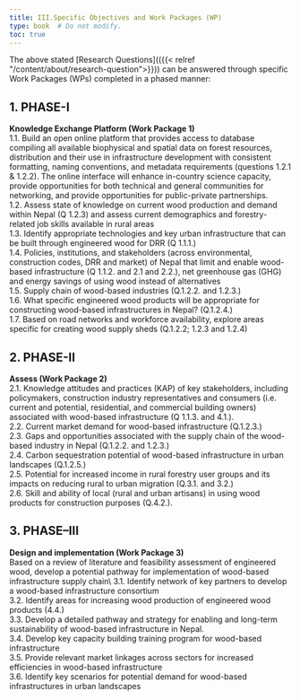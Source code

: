 ```yaml
---
title: III.Specific Objectives and Work Packages (WP)
type: book  # Do not modify.
toc: true
---
```

The above stated [Research Questions](({{< relref "/content/about/research-question">}})) can be answered through specific Work Packages (WPs) completed in a phased manner:
## 1.	PHASE-I
**Knowledge Exchange Platform (Work Package 1)**\
1.1.	Build an open online platform that provides access to database compiling all available biophysical and spatial data on forest resources, distribution and their use in infrastructure development with consistent formatting, naming conventions, and metadata requirements (questions 1.2.1 & 1.2.2). The online interface will enhance in-country science capacity, provide opportunities for both technical and general communities for networking, and provide opportunities for public-private partnerships.\
1.2.	Assess state of knowledge on current wood production and demand within Nepal (Q 1.2.3) and assess current demographics and forestry-related job skills available in rural areas\
1.3.	Identify appropriate technologies and key urban infrastructure that can be built through engineered wood for DRR (Q 1.1.1.)\
1.4.	Policies, institutions, and stakeholders (across environmental, construction codes, DRR and market) of Nepal that limit and enable wood-based infrastructure (Q 1.1.2.  and 2.1 and 2.2.), net greenhouse gas (GHG) and energy savings of using wood instead of alternatives\
1.5.	Supply chain of wood-based industries (Q.1.2.2. and 1.2.3.)\
1.6.	What specific engineered wood products will be appropriate for constructing wood-based infrastructures in Nepal? (Q.1.2.4.)\
1.7.	Based on road networks and workforce availability, explore areas specific for creating wood supply sheds (Q.1.2.2; 1.2.3 and 1.2.4)

## 2.	PHASE-II
**Assess (Work Package 2)**\
2.1.	Knowledge attitudes and practices (KAP) of key stakeholders, including policymakers, construction industry representatives and consumers (i.e. current and potential, residential, and commercial building owners) associated with wood-based infrastructure (Q 1.1.3. and 4.1.).\
2.2.	Current market demand for wood-based infrastructure (Q.1.2.3.)\
2.3.	Gaps and opportunities associated with the supply chain of the wood-based industry in Nepal (Q.1.2.2. and 1.2.3.)\
2.4.	Carbon sequestration potential of wood-based infrastructure in urban landscapes (Q.1.2.5.)\
2.5.	Potential for increased income in rural forestry user groups and its impacts on reducing rural to urban migration (Q.3.1. and 3.2.)\
2.6.	Skill and ability of local (rural and urban artisans) in using wood products for construction purposes (Q.4.2.).

## 3.	PHASE–III
**Design and implementation (Work Package 3)**\
Based on a review of literature and feasibility assessment of engineered wood, develop a potential pathway for implementation of wood-based infrastructure supply chain\ 
3.1.	Identify network of key partners to develop a wood-based infrastructure consortium\
3.2.	Identify areas for increasing wood production of engineered wood products (4.4.)\
3.3.	Develop a detailed pathway and strategy for enabling and long-term sustainability of wood-based infrastructure in Nepal.\
3.4.	Develop key capacity building training program for wood-based infrastructure \
3.5.	Provide relevant market linkages across sectors for increased efficiencies in wood-based infrastructure\
3.6.	Identify key scenarios for potential demand for wood-based infrastructures in urban landscapes
